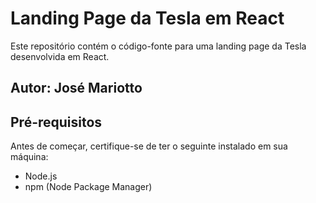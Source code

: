 # Landing Page da Tesla em React

Este repositório contém o código-fonte para uma landing page da Tesla desenvolvida em React.
## Autor: José Mariotto
## Pré-requisitos

Antes de começar, certifique-se de ter o seguinte instalado em sua máquina:

- Node.js
- npm (Node Package Manager)
